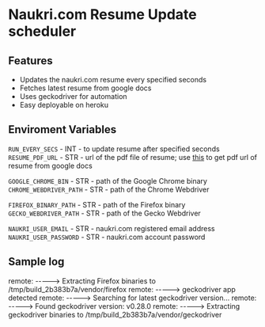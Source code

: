 # Naukri.com Resume Update scheduler

## Features
- Updates the naukri.com resume every specified seconds
- Fetches latest resume from google docs
- Uses geckodriver for automation
- Easy deployable on heroku

## Enviroment Variables

`RUN_EVERY_SECS` - INT -  to update resume after specified seconds  
`RESUME_PDF_URL` - STR - url of the pdf file of resume; use [this](https://support.google.com/a/users/answer/9308985?hl=en) to get pdf url of resume from google docs  

`GOOGLE_CHROME_BIN` - STR - path of the Google Chrome binary  
`CHROME_WEBDRIVER_PATH` - STR - path of the Chrome Webdriver  

`FIREFOX_BINARY_PATH` - STR - path of the Firefox binary  
`GECKO_WEBDRIVER_PATH` - STR - path of the Gecko Webdriver  

`NAUKRI_USER_EMAIL` - STR - naukri.com registered email address  
`NAUKRI_USER_PASSWORD` - STR - naukri.com account password  


## Sample log

remote: -----> Extracting Firefox binaries to /tmp/build_2b383b7a/vendor/firefox
remote: -----> geckodriver app detected
remote: -----> Searching for latest geckodriver version...
remote: -----> Found geckodriver version: v0.28.0
remote: -----> Extracting geckodriver binaries to /tmp/build_2b383b7a/vendor/geckodriver